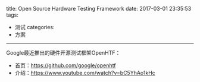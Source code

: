 title: Open Source Hardware Testing Framework
date: 2017-03-01 23:35:53
tags:
- 测试
categories:
- 方案
---

Google最近推出的硬件开源测试框架OpenHTF：

- 首页：https://github.com/google/openhtf
- 介绍：https://www.youtube.com/watch?v=bC5YhAo1kHc
